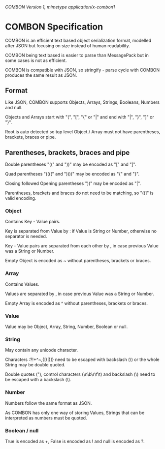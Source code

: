 ###### COMBON Version 1, mimetype application/x-combon1
# COMBON Specification
COMBON is an efficient text based object serialization format, modelled after JSON but focusing on size instead of human readability.

COMBON being text based is easier to parse than MessagePack but in some cases is not as efficient.

COMBON is compatible with JSON, so stringify - parse cycle with COMBON produces the same result as JSON.


## Format
Like JSON, COMBON supports Objects, Arrays, Strings, Booleans, Numbers and null.

Objects and Arrays start with "(", "[", "{" or "|" and end with "|", "}", "]" or "}".

Root is auto detected so top level Object / Array must not have parentheses, brackets, braces or pipe.


## Parentheses, brackets, braces and pipe
Double parentheses "((" and "))" may be encoded as "[" and "]".

Quad parentheses "((((" and "))))" may be encoded as "{" and "}".

Closing followed Opening parentheses ")(" may be encoded as "|".

Parentheses, brackets and braces do not need to be matching, so "((]" is valid encoding.


### Object
Contains Key - Value pairs.

Key is separated from Value by : if Value is String or Number, otherwise no separator is needed.

Key - Value pairs are separated from each other by , in case previous Value was a String or Number.

Empty Object is encoded as ~ without parentheses, brackets or braces.


### Array
Contains Values.

Values are separated by , in case previous Value was a String or Number.

Empty Array is encoded as ^ without parentheses, brackets or braces.


### Value
Value may be Object, Array, String, Number, Boolean or null.


### String
May contain any unicode character.

Characters :?!+^~,{[(|)]} need to be escaped with backslash (\\) or the whole String may be double quoted.

Double quotes ("), control characters (\\n\\b\\r\\f\\t) and backslash (\\) need to be escaped with a backslash (\\).


### Number
Numbers follow the same format as JSON.

As COMBON has only one way of storing Values, Strings that can be interpreted as numbers must be quoted.


### Boolean / null
True is encoded as +, False is encoded as ! and null is encoded as ?.

